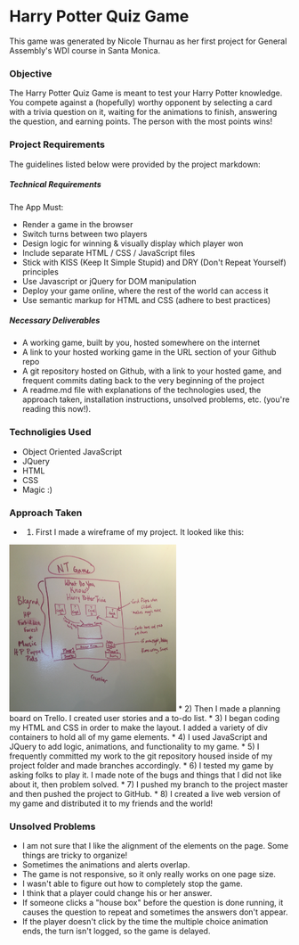 # Harry Potter Quiz Game
This game was generated by Nicole Thurnau as her first project for General Assembly's WDI course in Santa Monica.

### Objective
The Harry Potter Quiz Game is meant to test your Harry Potter knowledge. You compete against a (hopefully) worthy opponent by selecting a card with a trivia question on it, waiting for the animations to finish, answering the question, and earning points. The person with the most points wins!

### Project Requirements
The guidelines listed below were provided by the project markdown:

##### Technical Requirements

The App Must:

* Render a game in the browser
* Switch turns between two players
* Design logic for winning & visually display which player won
* Include separate HTML / CSS / JavaScript files
* Stick with KISS (Keep It Simple Stupid) and DRY (Don't Repeat Yourself) principles
* Use Javascript or jQuery for DOM manipulation
* Deploy your game online, where the rest of the world can access it
* Use semantic markup for HTML and CSS (adhere to best practices)


##### Necessary Deliverables
* A working game, built by you, hosted somewhere on the internet
* A link to your hosted working game in the URL section of your Github repo
* A git repository hosted on Github, with a link to your hosted game, and frequent commits dating back to the very beginning of the project
* A readme.md file with explanations of the technologies used, the approach taken, installation instructions, unsolved problems, etc. (you're reading this now!).

### Technoligies Used
* Object Oriented JavaScript
* JQuery
* HTML
* CSS
* Magic :)

### Approach Taken

* 1) First I made a wireframe of my project. It looked like this:
<body>
<img src ='./wireframe.jpg' alt="Wireframe" width = 300px height = 300px>
</body>
* 2) Then I made a planning board on Trello. I created user stories and a to-do list.
* 3) I began coding my HTML and CSS in order to make the layout. I added a variety of div containers to hold all of my game elements.
* 4) I used JavaScript and JQuery to add logic, animations, and functionality to my game.
* 5) I frequently committed my work to the git repository housed inside of my project folder and made branches accordingly.
* 6) I tested my game by asking folks to play it. I made note of the bugs and things that I did not like about it, then problem solved.
* 7) I pushed my branch to the project master and then pushed the project to GitHub.
* 8) I created a live web version of my game and distributed it to my friends and the world!



### Unsolved Problems
* I am not sure that I like the alignment of the elements on the page. Some things are tricky to organize!
* Sometimes the animations and alerts overlap.
* The game is not responsive, so it only really works on one page size.
* I wasn't able to figure out how to completely stop the game.
* I think that a player could change his or her answer.
* If someone clicks a "house box" before the question is done running, it causes the question to repeat and sometimes the answers don't appear.
* If the player doesn't click by the time the multiple choice animation ends, the turn isn't logged, so the game is delayed.
